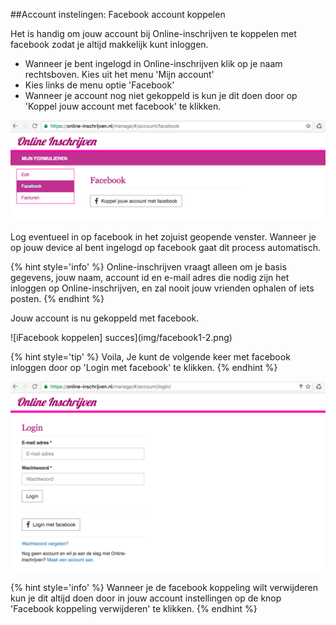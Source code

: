 ##Account instelingen: Facebook account koppelen

Het is handig om jouw account bij Online-inschrijven te koppelen met facebook zodat je altijd makkelijk kunt inloggen.

- Wanneer je bent ingelogd in Online-inschrijven klik op je naam rechtsboven. Kies uit het menu 'Mijn account'
- Kies links de menu optie 'Facebook'
- Wanneer je account nog niet gekoppeld is kun je dit doen door op 'Koppel jouw account met facebook' te klikken.

![Facebook koppelen](img/facebook1-1.png)

Log eventueel in op facebook in het zojuist geopende venster. Wanneer je op jouw device al bent ingelogd op facebook gaat dit process automatisch.

{% hint style='info' %}
Online-inschrijven vraagt alleen om je basis gegevens, jouw naam, account id en  e-mail adres
die nodig zijn het inloggen op Online-inschrijven, en zal nooit jouw vrienden ophalen of iets posten.
{% endhint %}

Jouw account is nu gekoppeld met facebook.

![iFacebook koppelen] succes](img/facebook1-2.png)

{% hint style='tip' %}
Voila, Je kunt de volgende keer met facebook inloggen door op 'Login met facebook' te klikken.
{% endhint %}

![Facebook login](img/facebook1-3.png)

{% hint style='info' %}
Wanneer je de facebook koppeling wilt verwijderen kun je dit altijd doen door in jouw account instellingen op de knop 'Facebook koppeling verwijderen' te klikken.
{% endhint %}
